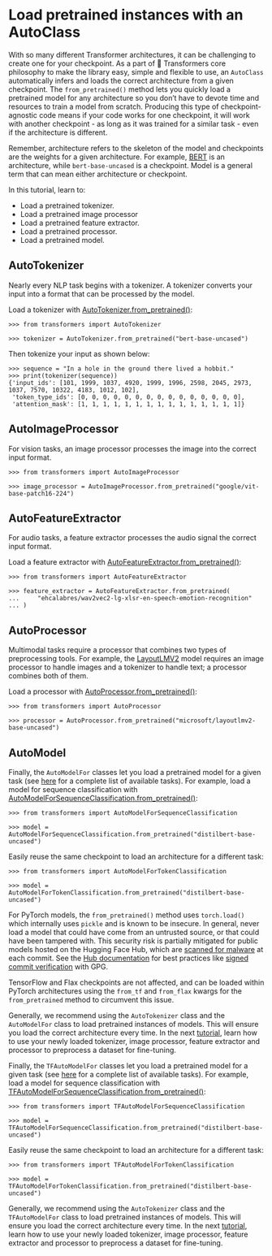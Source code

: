 # Load pretrained instances with an AutoClass

With so many different Transformer architectures, it can be challenging to create one for your checkpoint. As a part of 🤗 Transformers core philosophy to make the library easy, simple and flexible to use, an `AutoClass` automatically infers and loads the correct architecture from a given checkpoint. The `from_pretrained()` method lets you quickly load a pretrained model for any architecture so you don’t have to devote time and resources to train a model from scratch. Producing this type of checkpoint-agnostic code means if your code works for one checkpoint, it will work with another checkpoint - as long as it was trained for a similar task - even if the architecture is different.

Remember, architecture refers to the skeleton of the model and checkpoints are the weights for a given architecture. For example, [BERT](https://huggingface.co/bert-base-uncased) is an architecture, while `bert-base-uncased` is a checkpoint. Model is a general term that can mean either architecture or checkpoint.

In this tutorial, learn to:

-   Load a pretrained tokenizer.
-   Load a pretrained image processor
-   Load a pretrained feature extractor.
-   Load a pretrained processor.
-   Load a pretrained model.

## AutoTokenizer

Nearly every NLP task begins with a tokenizer. A tokenizer converts your input into a format that can be processed by the model.

Load a tokenizer with [AutoTokenizer.from\_pretrained()](/docs/transformers/v4.34.0/en/model_doc/auto#transformers.AutoTokenizer.from_pretrained):

```
>>> from transformers import AutoTokenizer

>>> tokenizer = AutoTokenizer.from_pretrained("bert-base-uncased")
```

Then tokenize your input as shown below:

```
>>> sequence = "In a hole in the ground there lived a hobbit."
>>> print(tokenizer(sequence))
{'input_ids': [101, 1999, 1037, 4920, 1999, 1996, 2598, 2045, 2973, 1037, 7570, 10322, 4183, 1012, 102], 
 'token_type_ids': [0, 0, 0, 0, 0, 0, 0, 0, 0, 0, 0, 0, 0, 0, 0], 
 'attention_mask': [1, 1, 1, 1, 1, 1, 1, 1, 1, 1, 1, 1, 1, 1, 1]}
```

## AutoImageProcessor

For vision tasks, an image processor processes the image into the correct input format.

```
>>> from transformers import AutoImageProcessor

>>> image_processor = AutoImageProcessor.from_pretrained("google/vit-base-patch16-224")
```

## AutoFeatureExtractor

For audio tasks, a feature extractor processes the audio signal the correct input format.

Load a feature extractor with [AutoFeatureExtractor.from\_pretrained()](/docs/transformers/v4.34.0/en/model_doc/auto#transformers.AutoFeatureExtractor.from_pretrained):

```
>>> from transformers import AutoFeatureExtractor

>>> feature_extractor = AutoFeatureExtractor.from_pretrained(
...     "ehcalabres/wav2vec2-lg-xlsr-en-speech-emotion-recognition"
... )
```

## AutoProcessor

Multimodal tasks require a processor that combines two types of preprocessing tools. For example, the [LayoutLMV2](model_doc/layoutlmv2) model requires an image processor to handle images and a tokenizer to handle text; a processor combines both of them.

Load a processor with [AutoProcessor.from\_pretrained()](/docs/transformers/v4.34.0/en/model_doc/auto#transformers.AutoProcessor.from_pretrained):

```
>>> from transformers import AutoProcessor

>>> processor = AutoProcessor.from_pretrained("microsoft/layoutlmv2-base-uncased")
```

## AutoModel

Finally, the `AutoModelFor` classes let you load a pretrained model for a given task (see [here](model_doc/auto) for a complete list of available tasks). For example, load a model for sequence classification with [AutoModelForSequenceClassification.from\_pretrained()](/docs/transformers/v4.34.0/en/model_doc/auto#transformers.FlaxAutoModelForVision2Seq.from_pretrained):

```
>>> from transformers import AutoModelForSequenceClassification

>>> model = AutoModelForSequenceClassification.from_pretrained("distilbert-base-uncased")
```

Easily reuse the same checkpoint to load an architecture for a different task:

```
>>> from transformers import AutoModelForTokenClassification

>>> model = AutoModelForTokenClassification.from_pretrained("distilbert-base-uncased")
```

For PyTorch models, the `from_pretrained()` method uses `torch.load()` which internally uses `pickle` and is known to be insecure. In general, never load a model that could have come from an untrusted source, or that could have been tampered with. This security risk is partially mitigated for public models hosted on the Hugging Face Hub, which are [scanned for malware](https://huggingface.co/docs/hub/security-malware) at each commit. See the [Hub documentation](https://huggingface.co/docs/hub/security) for best practices like [signed commit verification](https://huggingface.co/docs/hub/security-gpg#signing-commits-with-gpg) with GPG.

TensorFlow and Flax checkpoints are not affected, and can be loaded within PyTorch architectures using the `from_tf` and `from_flax` kwargs for the `from_pretrained` method to circumvent this issue.

Generally, we recommend using the `AutoTokenizer` class and the `AutoModelFor` class to load pretrained instances of models. This will ensure you load the correct architecture every time. In the next [tutorial](preprocessing), learn how to use your newly loaded tokenizer, image processor, feature extractor and processor to preprocess a dataset for fine-tuning.

Finally, the `TFAutoModelFor` classes let you load a pretrained model for a given task (see [here](model_doc/auto) for a complete list of available tasks). For example, load a model for sequence classification with [TFAutoModelForSequenceClassification.from\_pretrained()](/docs/transformers/v4.34.0/en/model_doc/auto#transformers.FlaxAutoModelForVision2Seq.from_pretrained):

```
>>> from transformers import TFAutoModelForSequenceClassification

>>> model = TFAutoModelForSequenceClassification.from_pretrained("distilbert-base-uncased")
```

Easily reuse the same checkpoint to load an architecture for a different task:

```
>>> from transformers import TFAutoModelForTokenClassification

>>> model = TFAutoModelForTokenClassification.from_pretrained("distilbert-base-uncased")
```

Generally, we recommend using the `AutoTokenizer` class and the `TFAutoModelFor` class to load pretrained instances of models. This will ensure you load the correct architecture every time. In the next [tutorial](preprocessing), learn how to use your newly loaded tokenizer, image processor, feature extractor and processor to preprocess a dataset for fine-tuning.